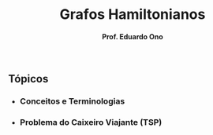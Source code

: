
<h1 align="center">Grafos Hamiltonianos</h1>

<h4 align="center">Prof. Eduardo Ono</h4>

&nbsp;

## Tópicos

* ### Conceitos e Terminologias

* ### Problema do Caixeiro Viajante (TSP)

&nbsp;
